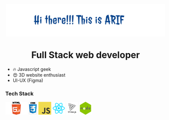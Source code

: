 
<div align='center'>
  <img height='100' src="https://github.com/arif013/arif013/blob/main/images/arif013.png?raw=true">
  <h1> Full Stack web developer </h1>
</div>

- 🔥 Javascript geek
- 😍 3D website enthusiast
- UI-UX (Figma)

### Tech Stack
<code><img height="40" src="https://github.com/arif013/arif013/blob/main/images/html5-logo.png?raw=true"></code>
<code><img height="40" src="https://github.com/arif013/arif013/blob/main/images/css-logo.png?raw=true"></code>
<code><img height="40" src="https://github.com/arif013/arif013/blob/main/images/js-logo.png?raw=true"></code>
<code><img height="40" src="https://github.com/arif013/arif013/blob/main/images/react-logo.png?raw=true"></code>
<code><img height="40" src="https://github.com/arif013/arif013/blob/main/images/threejs-logo.png?raw=true"></code>
<code><img height="40" src="https://github.com/arif013/arif013/blob/main/images/1_v2vdfKqD4MtmTSgNP0o5cg.png?raw=true"></code>
<!--images/1_v2vdfKqD4MtmTSgNP0o5cg.png
**arif013/arif013** is a ✨ _special_ ✨ repository because its `README.md` (this file) appears on your GitHub profile.

Here are some ideas to get you started:

- 🔭 I’m currently working on ...
- 🌱 I’m currently learning ...
- 👯 I’m looking to collaborate on ...
- 🤔 I’m looking for help with ...
- 💬 Ask me about ...
- 📫 How to reach me: ...
- 😄 Pronouns: ...
- ⚡ Fun fact: ...
-->
